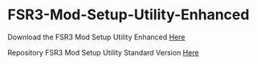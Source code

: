 # FSR3-Mod-Setup-Utility-Enhanced
Download the  FSR3 Mod Setup Utility Enhanced [Here](https://sharemods.com/9fjp0i1cyysi/FSR3_2.20.rar.html)

Repository FSR3 Mod Setup Utility Standard Version [Here](https://github.com/P4TOLINO06/FSR3.0-Mod-Setup-Utility)
 